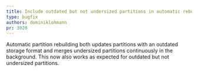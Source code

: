 ```yaml
---
title: Include outdated but not undersized partitions in automatic rebuilds
type: bugfix
authors: dominiklohmann
pr: 3020
---
```


Automatic partition rebuilding both updates partitions with an outdated storage
format and merges undersized partitions continuously in the background. This now
also works as expected for outdated but not undersized partitions.
